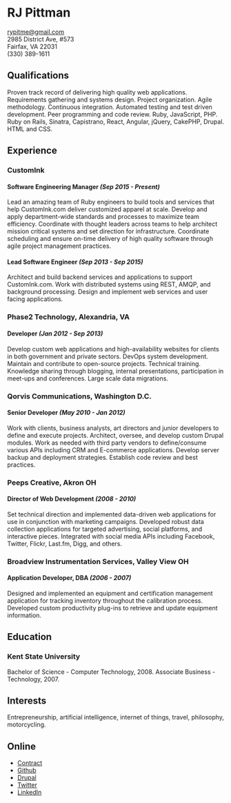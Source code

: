 # RJ Pittman
[rypitme@gmail.com](mailto:rypitme@gmail.com)  
2985 District Ave, #573  
Fairfax, VA 22031  
(330) 389-1611

## Qualifications
Proven track record of delivering high quality web applications. Requirements gathering and systems design. Project organization. Agile methodology. Continuous integration. Automated testing and test driven development. Peer programming and code review. Ruby, JavaScript, PHP. Ruby on Rails, Sinatra, Capistrano, React, Angular, jQuery, CakePHP, Drupal. HTML and CSS.

## Experience
### CustomInk
#### Software Engineering Manager *(Sep 2015 - Present)*
Lead an amazing team of Ruby engineers to build tools and services that help CustomInk.com deliver customized apparel at scale. Develop and apply department-wide standards and processes to maximize team efficiency. Coordinate with thought leaders across teams to help architect mission critical systems and set direction for infrastructure. Coordinate scheduling and ensure on-time delivery of high quality software through agile project management practices.

#### Lead Software Engineer *(Sep 2013 - Sep 2015)*
Architect and build backend services and applications to support CustomInk.com. Work with distributed systems using REST, AMQP, and background processing. Design and implement web services and user facing applications.

### Phase2 Technology, Alexandria, VA
#### Developer *(Jan 2012 - Sep 2013)*
Develop custom web applications and high-availability websites for clients in both government and private sectors. DevOps system development. Maintain and contribute to open-source projects. Technical training. Knowledge sharing through blogging, internal presentations, participation in meet-ups and conferences. Large scale data migrations.

### Qorvis Communications, Washington D.C.
#### Senior Developer *(May 2010 - Jan 2012)*
Work with clients, business analysts, art directors and junior developers to define and execute projects. Architect, oversee, and develop custom Drupal modules. Work as needed with third party vendors to define/consume various APIs including CRM and E-commerce applications. Develop server backup and deployment strategies. Establish code review and best practices.

### Peeps Creative, Akron OH
#### Director of Web Development *(2008 - 2010)*
Set technical direction and implemented data-driven web applications for use in conjunction with marketing campaigns. Developed robust data collection applications for targeted advertising, social platforms, and interactive pieces. Integrated with social media APIs including Facebook, Twitter, Flickr, Last.fm, Digg, and others.

### Broadview Instrumentation Services, Valley View OH
#### Application Developer, DBA *(2006 - 2007)*
Designed and implemented an equipment and certification management application for tracking inventory throughout the calibration process. Developed custom productivity plug-ins to retrieve and update equipment information.

## Education
### Kent State University
Bachelor of Science - Computer Technology, 2008.
Associate Business - Technology, 2007.

## Interests
Entrepreneurship, artificial intelligence, internet of things, travel, philosophy, motorcycling.

## Online
* [Contract](http://adroit.digital)
* [Github](http://github.com/rypit)
* [Drupal](http://drupal.org/u/rypit)
* [Twitter](http://twitter.com/rypitme)
* [LinkedIn](http://www.linkedin.com/in/rypit)
